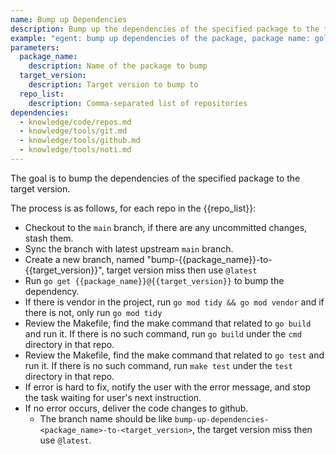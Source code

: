 ```yaml
---
name: Bump up Dependencies
description: Bump up the dependencies of the specified package to the target version.
example: "egent: bump up dependencies of the package, package name: golang.org/x/exp, target version: v0.13.1, repo list:import-controler, cluster-proxy, ocm, msa"
parameters:
  package_name:
    description: Name of the package to bump
  target_version:
    description: Target version to bump to
  repo_list:
    description: Comma-separated list of repositories
dependencies:
  - knowledge/code/repos.md
  - knowledge/tools/git.md
  - knowledge/tools/github.md
  - knowledge/tools/noti.md
---
```


The goal is to bump the dependencies of the specified package to the target version.

The process is as follows, for each repo in the {{repo_list}}:

- Checkout to the `main` branch, if there are any uncommitted changes, stash them.
- Sync the branch with latest upstream `main` branch.
- Create a new branch, named "bump-{{package_name}}-to-{{target_version}}", target version miss then use `@latest`
- Run `go get {{package_name}}@{{target_version}}` to bump the dependency.
- If there is vendor in the project, run `go mod tidy && go mod vendor` and if there is not, only run `go mod tidy`
- Review the Makefile, find the make command that related to `go build` and run it. If there is no such command, run `go build` under the `cmd` directory in that repo.
- Review the Makefile, find the make command that related to `go test` and run it. If there is no such command, run `make test` under the `test` directory in that repo.
- If error is hard to fix, notify the user with the error message, and stop the task waiting for user's next instruction.
- If no error occurs, deliver the code changes to github.
  - The branch name should be like `bump-up-dependencies-<package_name>-to-<target_version>`, the target version miss then use `@latest`.
